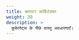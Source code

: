 ```yaml
---
title: क्लस्टर आर्किटेक्चर
weight: 30
description: >
  कुबेरनेट्स के पीछे वास्तु अवधारणाएँ।
---
```


